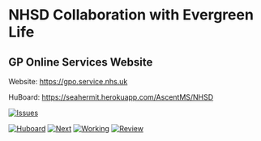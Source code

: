 # NHSD Collaboration with Evergreen Life
## GP Online Services Website

Website: https://gpo.service.nhs.uk

HuBoard: https://seahermit.herokuapp.com/AscentMS/NHSD


[![Issues](https://img.shields.io/github/issues/AscentMS/NHSD.svg?label=Issues)](https://github.com/AscentMS/NHSD/issues)

[![Huboard](https://img.shields.io/badge/Hu-Board-7965cc.svg)](https://seahermit.herokuapp.com/AscentMS/NHSD)
[![Next](https://img.shields.io/github/issues-raw/AscentMS/NHSD/1%20-%20Next.svg?label=Next)](https://seahermit.herokuapp.com/AscentMS/NHSD)
[![Working](https://img.shields.io/github/issues-raw/AscentMS/NHSD/2%20-%20Working%20%3c%3d%205.svg?label=Working)](https://seahermit.herokuapp.com/AscentMS/NHSD)
[![Review](https://img.shields.io/github/issues-raw/AscentMS/NHSD/3%20-%20Review.svg?label=Review)](https://seahermit.herokuapp.com/AscentMS/NHSD)

